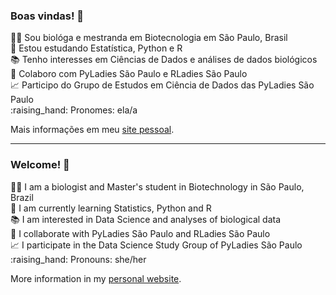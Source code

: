 ### Boas vindas! 👋 

<p> 👩‍🔬 Sou biológa e mestranda em Biotecnologia em São Paulo, Brasil <br> 
📖 Estou estudando Estatística, Python e R <br> 
📚 Tenho interesses em Ciências de Dados e análises de dados biológicos <br>
💪 Colaboro com PyLadies São Paulo e RLadies São Paulo <br> 
📈 Participo do Grupo de Estudos em Ciência de Dados das PyLadies São Paulo <br>
:raising_hand: Pronomes: ela/a </p> 

Mais informações em meu [site pessoal](https://mariguilardi.github.io/).

--------------------------------------------------------------------------------------------------------------------------------------------------------------

### Welcome! 👋

<p> 👩‍🔬 I am a  biologist and Master's student in Biotechnology in São Paulo, Brazil <br> 
📖 I am currently learning Statistics, Python and R <br>
📚 I am interested in Data Science and analyses of biological data <br>
💪 I collaborate with PyLadies São Paulo and RLadies São Paulo <br> 
📈 I participate in the Data Science Study Group of PyLadies São Paulo <br> 
:raising_hand: Pronouns: she/her </p> 


More information in my [personal website](https://mariguilardi.github.io/).
